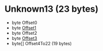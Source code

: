 # Unknown13 (23 bytes)

* byte Offset0 
* byte [Offset1](Enums/Unknown13_IvorTowerFlags_Offset1.md) 
* byte Offset2 
* byte [Offset3](Enums/Unknown13_IvorTowerFlags_Offset3.md) 
* byte[] Offset4To22 (19 bytes)